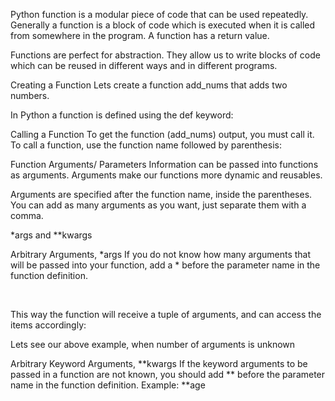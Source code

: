 
Python function is a modular piece of code that can be used repeatedly. Generally a function is a block of code which is executed when it is called from somewhere in the program. A function has a return value.



Functions are perfect for abstraction. They allow us to write blocks of code which can be reused in different ways and in different programs.

Creating a Function
Lets create a function add_nums that adds two numbers.

In Python a function is defined using the def keyword:

Calling a Function
To get the function (add_nums) output, you must call it. To call a function, use the function name followed by parenthesis:

Function Arguments/ Parameters
Information can be passed into functions as arguments. Arguments make our functions more dynamic and reusables.



Arguments are specified after the function name, inside the parentheses. You can add as many arguments as you want, just separate them with a comma.


*args and **kwargs

Arbitrary Arguments, *args
If you do not know how many arguments that will be passed into your function, add a * before the parameter name in the function definition.

﻿

This way the function will receive a tuple of arguments, and can access the items accordingly:

Lets see our above example, when number of arguments is unknown

Arbitrary Keyword Arguments, **kwargs
If the keyword arguments to be passed in a function are not known, you should add ** before the parameter name in the function definition. Example: **age


